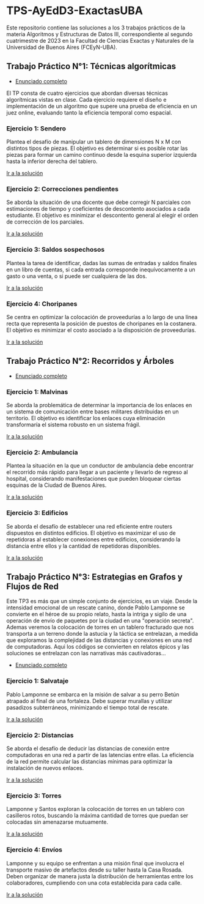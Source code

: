 # TPS-AyEdD3-ExactasUBA

Este repositorio contiene las soluciones a los 3 trabajos prácticos de la materia Algoritmos y Estructuras de Datos III, correspondiente al segundo cuatrimestre de 2023 en la Facultad de Ciencias Exactas y Naturales de la Universidad de Buenos Aires (FCEyN-UBA).


## Trabajo Práctico N°1: Técnicas algorítmicas
* [Enunciado completo](https://github.com/sanchez-17/TPS-AyEdD3-ExactasUBA/blob/main/TP1%20Tecnicas%20Algoritmicas/enunciado_tp1.pdf)

El TP consta de cuatro ejercicios que abordan diversas técnicas algorítmicas vistas en clase. Cada ejercicio requiere el diseño e implementación de un algoritmo que supere una prueba de eficiencia en un juez online, evaluando tanto la eficiencia temporal como espacial.

### Ejercicio 1: Sendero

Plantea el desafío de manipular un tablero de dimensiones N x M con distintos tipos de piezas. El objetivo es determinar si es posible rotar las piezas para formar un camino continuo desde la esquina superior izquierda hasta la inferior derecha del tablero.

[Ir a la solución](https://github.com/sanchez-17/TPS-AyEdD3-ExactasUBA/blob/main/TP1%20Tecnicas%20Algoritmicas/Ej.1%20Sendero/main.cpp)
### Ejercicio 2: Correcciones pendientes

Se aborda la situación de una docente que debe corregir N parciales con estimaciones de tiempo y coeficientes de descontento asociados a cada estudiante. El objetivo es minimizar el descontento general al elegir el orden de corrección de los parciales.

[Ir a la solución](https://github.com/sanchez-17/TPS-AyEdD3-ExactasUBA/blob/main/TP1%20Tecnicas%20Algoritmicas/Ej.2%20Correcciones%20pendientes/main.cpp)
### Ejercicio 3: Saldos sospechosos

Plantea la tarea de identificar, dadas las sumas de entradas y saldos finales en un libro de cuentas, si cada entrada corresponde inequívocamente a un gasto o una venta, o si puede ser cualquiera de las dos.

[Ir a la solución](https://github.com/sanchez-17/TPS-AyEdD3-ExactasUBA/blob/main/TP1%20Tecnicas%20Algoritmicas/Ej.3%20Saldos%20Sospechosos/main.cpp)
### Ejercicio 4: Choripanes

Se centra en optimizar la colocación de proveedurías a lo largo de una línea recta que representa la posición de puestos de choripanes en la costanera. El objetivo es minimizar el costo asociado a la disposición de proveedurías.

[Ir a la solución](https://github.com/sanchez-17/TPS-AyEdD3-ExactasUBA/blob/main/TP1%20Tecnicas%20Algoritmicas/Ej.4%20Choripanes/main.cpp)

## Trabajo Práctico N°2: Recorridos y Árboles
* [Enunciado completo](https://github.com/sanchez-17/TPS-AyEdD3-ExactasUBA/blob/main/TP2%20Recorridos%20y%20arboles/Enunciado_tp2.pdf)
### Ejercicio 1: Malvinas

Se aborda la problemática de determinar la importancia de los enlaces en un sistema de comunicación entre bases militares distribuidas en un territorio. El objetivo es identificar los enlaces cuya eliminación transformaría el sistema robusto en un sistema frágil.

[Ir a la solución](https://github.com/sanchez-17/TPS-AyEdD3-ExactasUBA/blob/main/TP2%20Recorridos%20y%20arboles/Ej.1%20Malvinas/main.cpp)
### Ejercicio 2: Ambulancia

Plantea la situación en la que un conductor de ambulancia debe encontrar el recorrido más rápido para llegar a un paciente y llevarlo de regreso al hospital, considerando manifestaciones que pueden bloquear ciertas esquinas de la Ciudad de Buenos Aires.

[Ir a la solución](https://github.com/sanchez-17/TPS-AyEdD3-ExactasUBA/blob/main/TP2%20Recorridos%20y%20arboles/Ej.2%20Ambulancia/main.cpp)

### Ejercicio 3: Edificios
Se aborda el desafío de establecer una red eficiente entre routers dispuestos en distintos edificios. El objetivo es maximizar el uso de repetidoras al establecer conexiones entre edificios, considerando la distancia entre ellos y la cantidad de repetidoras disponibles.

[Ir a la solución](https://github.com/sanchez-17/TPS-AyEdD3-ExactasUBA/blob/main/TP2%20Recorridos%20y%20arboles/Ej.3%20Edificios/main.cpp)

## Trabajo Práctico N°3: Estrategias en Grafos y Flujos de Red

Este TP3 es más que un simple conjunto de ejercicios, es un viaje. Desde la intensidad emocional de un rescate canino, donde Pablo Lamponne se convierte en el héroe de su propio relato, hasta la intriga y sigilo de una operación de envío de paquetes por la ciudad en una "operación secreta". Ademas veremos la colocación de torres en un tablero fracturado que nos transporta a un terreno donde la astucia y la táctica se entrelazan, a medida que exploramos la complejidad de las distancias y conexiones en una red de computadoras.
Aqui los códigos se convierten en relatos épicos y las soluciones se entrelazan con las narrativas más cautivadoras...
* [Enunciado completo](todo)

### Ejercicio 1: Salvataje

Pablo Lamponne se embarca en la misión de salvar a su perro Betún atrapado al final de una fortaleza. Debe superar murallas y utilizar pasadizos subterráneos, minimizando el tiempo total de rescate.

[Ir a la solución](https://github.com/sanchez-17/TPS-AyEdD3-ExactasUBA/blob/main/TP3%20Betus/1-%20Salvataje/main.cpp)
### Ejercicio 2: Distancias

Se aborda el desafío de deducir las distancias de conexión entre computadoras en una red a partir de las latencias entre ellas. La eficiencia de la red permite calcular las distancias mínimas para optimizar la instalación de nuevos enlaces.

[Ir a la solución](https://github.com/sanchez-17/TPS-AyEdD3-ExactasUBA/blob/main/TP3%20Betus/2-%20Distancia/main.cpp)
### Ejercicio 3: Torres
Lamponne y Santos exploran la colocación de torres en un tablero con casilleros rotos, buscando la máxima cantidad de torres que puedan ser colocadas sin amenazarse mutuamente.

[Ir a la solución](https://github.com/sanchez-17/TPS-AyEdD3-ExactasUBA/blob/main/TP3%20Betus/3-%20Torres/main.cpp)
### Ejercicio 4: Envíos
Lamponne y su equipo se enfrentan a una misión final que involucra el transporte masivo de artefactos desde su taller hasta la Casa Rosada. Deben organizar de manera justa la distribución de herramientas entre los colaboradores, cumpliendo con una cota establecida para cada calle.

[Ir a la solución](https://github.com/sanchez-17/TPS-AyEdD3-ExactasUBA/blob/main/TP3%20Betus/4-%20Envios/main.cpp)
